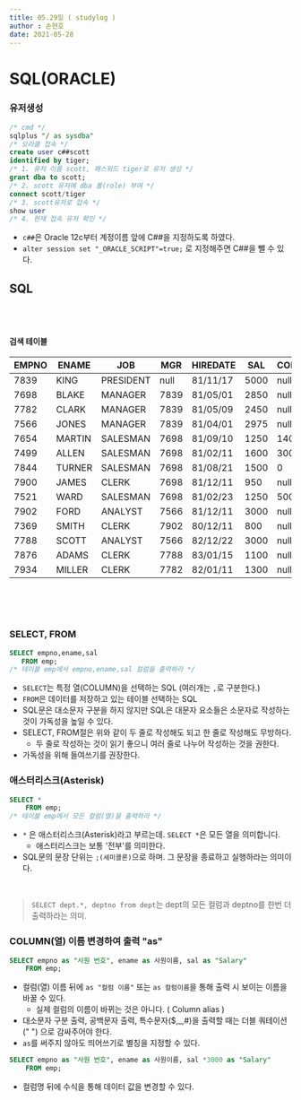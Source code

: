```yaml
---
title: 05.29일 ( studylog )
author : 손현호
date: 2021-05-28
---
```




# SQL(ORACLE)


### 유저생성



```sql
/* cmd */
sqlplus "/ as sysdba"
/* 오라클 접속 */
create user c##scott
identified by tiger;
/* 1. 유저 이름 scott, 패스워드 tiger로 유저 생성 */
grant dba to scott;
/* 2. scott 유저에 dba 롤(role) 부여 */
connect scott/tiger
/* 3. scott유저로 접속 */
show user
/* 4. 현재 접속 유저 확인 */
```
- `c##`은 Oracle 12c부터 계정이름 앞에 C##을 지정하도록 하였다.
- `alter session set "_ORACLE_SCRIPT"=true;` 로 지정해주면 C##을 뺄 수 있다.






## SQL 

<br/><br/>

#### 검색 테이블

|EMPNO|ENAME|JOB|MGR|HIREDATE|SAL|COMM|DEPTNO|
|-----|-----|---|---|--------|---|----|------|
7839	|KING|	PRESIDENT	|null|	81/11/17|	5000|		null|10|
7698|	BLAKE|	MANAGER|	7839|	81/05/01|	2850|null|		30
7782|	CLARK|	MANAGER|	7839|	81/05/09|	2450|null|		10
7566|	JONES|	MANAGER|	7839|	81/04/01|	2975|null		|20
7654|	MARTIN|	SALESMAN|	7698|	81/09/10|	1250|	1400|	30
7499|	ALLEN|	SALESMAN|	7698|	81/02/11|	1600|	300|	30
7844	|TURNER	|SALESMAN	|7698	|81/08/21	|1500	|0	|30
7900|	JAMES|	CLERK|	7698|	81/12/11|	950|null		|30
7521|	WARD|	SALESMAN|	7698|	81/02/23|	1250|	500|	30
7902|	FORD|	ANALYST|	7566|	81/12/11|	3000|null|		20
7369|	SMITH|	CLERK|	7902|	80/12/11|	800|null|		20
7788|	SCOTT|	ANALYST|	7566|	82/12/22|	3000|null|		20
7876|	ADAMS|	CLERK|	7788|	83/01/15|	1100|null		|20
7934|	MILLER|	CLERK|	7782|	82/01/11|	1300|null|		10

<br/><br/><br/>



### SELECT, FROM

```sql
SELECT empno,ename,sal
   FROM emp;
/* 테이블 emp에서 empno,ename,sal 컬럼을 출력하라 */
```


- `SELECT`는 특정 열(COLUMN)을 선택하는 SQL (여러개는 `,`로 구분한다.)
- `FROM`은 데이터를 저장하고 있는 테이블 선택하는 SQL
- SQL문은 대소문자 구분을 하지 않지만 SQL은 대문자 요소들은 소문자로 작성하는 것이 가독성을 높일 수 있다.
- SELECT, FROM절은 위와 같이 두 줄로 작성해도 되고 한 줄로 작성해도 무방하다.
    - 두 줄로 작성하는 것이 읽기 좋으니 여러 줄로 나누어 작성하는 것을 권한다.
- 가독성을 위해 들여쓰기를 권장한다. 



### 애스터리스크(Asterisk)

```sql
SELECT *
    FROM emp;
/* 테이블 emp에서 모든 컬럼(열)을 출력하라 */
```

- `*` 은 애스터리스크(Asterisk)라고 부르는데. `SELECT *`은 모든 열을 의미합니다.
    - 애스터리스크는 보통 '전부'를 의미한다.
- SQL문의 문장 단위는 `;(세미콜론)`으로 하며.  그 문장을 종료하고 실행하라는 의미이다.

<br/>

> `SELECT dept.*, deptno from dept`는 dept의 모든 컬럼과 deptno를 한번 더 출력하라는 의미.


### COLUMN(열) 이름 변경하여 출력 "as"

```SQL
SELECT empno as "사원 번호", ename as 사원이름, sal as "Salary"
    FROM emp;
```

- 컬럼(열) 이름 뒤에 `as "컬럼 이름"` 또는 `as 컬럼이름`을 통해 출력 시 보이는 이름을 바꿀 수 있다.
    - 실제 컬럼의 이름이 바뀌는 것은 아니다. ( Column alias )
- 대소문자 구분 출력, 공백문자 출력, 특수문자($,_,#)을 출력할 때는 더블 쿼테이션(" ") 으로 감싸주어야 한다.
- `as`를 써주지 않아도 띄어쓰기로 별칭을 지정할 수 있다.

```SQL
SELECT empno as "사원 번호", ename as 사원이름, sal *3000 as "Salary"
    FROM emp;
```
- 컬럼명 뒤에 수식을 통해 데이터 값을 변경할 수 있다.
